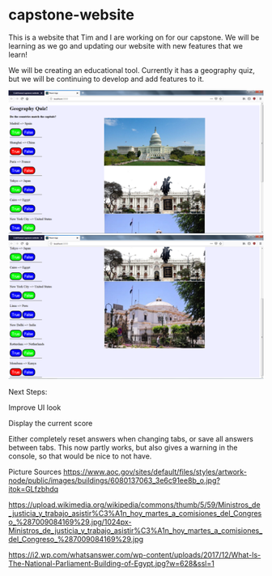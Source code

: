# capstone-website
This is a website that Tim and I are working on for our capstone.
We will be learning as we go and updating our website with new features that we learn!

We will be creating an educational tool. Currently it has a geography quiz, but we will be continuing to develop and add features to it.

![alt text](https://github.com/ColeHorner/capstone-website/blob/master/website2.png)
![alt text](https://github.com/ColeHorner/capstone-website/blob/master/website1.png)

Next Steps:

Improve UI look

Display the current score

Either completely reset answers when changing tabs, or save all answers between tabs. This now partly works, but also gives a warning in the console, so that would be nice to not have.


Picture Sources
https://www.aoc.gov/sites/default/files/styles/artwork-node/public/images/buildings/6080137063_3e6c91ee8b_o.jpg?itok=GLfzbhdq

https://upload.wikimedia.org/wikipedia/commons/thumb/5/59/Ministros_de_justicia_y_trabajo_asistir%C3%A1n_hoy_martes_a_comisiones_del_Congreso_%287009084169%29.jpg/1024px-Ministros_de_justicia_y_trabajo_asistir%C3%A1n_hoy_martes_a_comisiones_del_Congreso_%287009084169%29.jpg

https://i2.wp.com/whatsanswer.com/wp-content/uploads/2017/12/What-Is-The-National-Parliament-Building-of-Egypt.jpg?w=628&ssl=1
